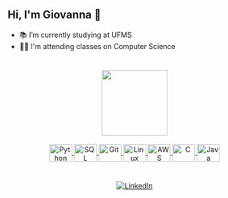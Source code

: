 ## Hi, I'm Giovanna 🥰

- 📚 I’m currently studying at UFMS
- 👩‍💻 I'm attending classes on Computer Science

#  

<div align="center">
  <a href="https://github.com/GiovannaRMendes">
  <img height="130em" src="https://github-readme-stats.vercel.app/api/top-langs/?username=GiovannaRMendes&layout=compact&langs_count=7&theme=dracula"/>
</div>
 
  
<div align="center" style="display: inline_block"><br>
  <img align="center" alt="Python" height="35" width="45" src="https://cdn.jsdelivr.net/gh/devicons/devicon/icons/python/python-original.svg">
  <img align="center" alt="SQL" height="35" width="45" src="https://cdn.jsdelivr.net/gh/devicons/devicon@latest/icons/sqlite/sqlite-original-wordmark.svg">
  <img align="center" alt="Git" height="35" width="45" src="https://cdn.jsdelivr.net/gh/devicons/devicon@latest/icons/git/git-original-wordmark.svg">
  <img align="center" alt="Linux" height="35" width="45" src="https://cdn.jsdelivr.net/gh/devicons/devicon@latest/icons/linux/linux-original.svg">
  <img align="center" alt="AWS" height="35" width="45" src="https://cdn.jsdelivr.net/gh/devicons/devicon@latest/icons/amazonwebservices/amazonwebservices-original-wordmark.svg">
  <img align="center" alt="C" height="35" width="45" src="https://cdn.jsdelivr.net/gh/devicons/devicon/icons/c/c-original.svg">
  <img align="center" alt="Java" height="35" width="45" src="https://cdn.jsdelivr.net/gh/devicons/devicon/icons/java/java-original.svg" />
</div>
  
# 
 <div align="center"> 
   <a href="https://www.linkedin.com/in/giovanna-rodrigues-mendes-298140286/" target="_blank">
    <img src="https://img.shields.io/badge/-LinkedIn-%230A66C2?style=for-the-badge&logo=linkedin&logoColor=white" alt="LinkedIn"></a>
   
</div>
